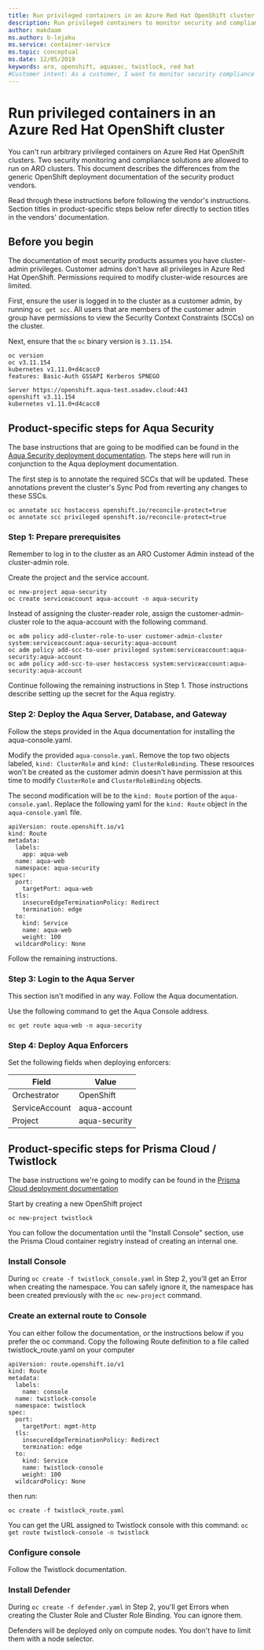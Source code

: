 ```yaml
---
title: Run privileged containers in an Azure Red Hat OpenShift cluster | Microsoft Docs
description: Run privileged containers to monitor security and compliance.
author: makdaam
ms.author: b-lejaku
ms.service: container-service
ms.topic: conceptual
ms.date: 12/05/2019
keywords: aro, openshift, aquasec, twistlock, red hat
#Customer intent: As a customer, I want to monitor security compliance of my ARO clusters.
---
```


# Run privileged containers in an Azure Red Hat OpenShift cluster

You can't run arbitrary privileged containers on Azure Red Hat OpenShift clusters.
Two security monitoring and compliance solutions are allowed to run on ARO clusters.
This document describes the differences from the generic OpenShift deployment documentation of the security product vendors.


Read through these instructions before following the vendor's instructions.
Section titles in product-specific steps below refer directly to section titles in the vendors' documentation.

## Before you begin

The documentation of most security products assumes you have cluster-admin privileges.
Customer admins don't have all privileges in Azure Red Hat OpenShift. Permissions required to modify cluster-wide resources are limited.

First, ensure the user is logged in to the cluster as a customer admin, by running
`oc get scc`. All users that are members of the customer admin group have permissions to view the Security Context Constraints (SCCs) on the cluster.

Next, ensure that the `oc` binary version is `3.11.154`.
```
oc version
oc v3.11.154
kubernetes v1.11.0+d4cacc0
features: Basic-Auth GSSAPI Kerberos SPNEGO

Server https://openshift.aqua-test.osadev.cloud:443
openshift v3.11.154
kubernetes v1.11.0+d4cacc0
```

## Product-specific steps for Aqua Security
The base instructions that are going to be modified can be found in the [Aqua Security deployment documentation](https://docs.aquasec.com/docs/openshift-red-hat). The steps here will run in conjunction to the Aqua deployment documentation.

The first step is to annotate the required SCCs that will be updated. These annotations prevent the cluster's Sync Pod from reverting any changes to these SSCs.

```
oc annotate scc hostaccess openshift.io/reconcile-protect=true
oc annotate scc privileged openshift.io/reconcile-protect=true
```

### Step 1: Prepare prerequisites
Remember to log in to the cluster as an ARO Customer Admin instead of the cluster-admin role.

Create the project and the service account.
```
oc new-project aqua-security
oc create serviceaccount aqua-account -n aqua-security
```

Instead of assigning the cluster-reader role, assign the customer-admin-cluster role to the aqua-account with the following command.
```
oc adm policy add-cluster-role-to-user customer-admin-cluster system:serviceaccount:aqua-security:aqua-account
oc adm policy add-scc-to-user privileged system:serviceaccount:aqua-security:aqua-account
oc adm policy add-scc-to-user hostaccess system:serviceaccount:aqua-security:aqua-account
```

Continue following the remaining instructions in Step 1.  Those instructions describe setting up the secret for the Aqua registry.

### Step 2: Deploy the Aqua Server, Database, and Gateway
Follow the steps provided in the Aqua documentation for installing the aqua-console.yaml.

Modify the provided `aqua-console.yaml`.  Remove the top two objects labeled, `kind: ClusterRole` and `kind: ClusterRoleBinding`.  These resources won't be created as the customer admin doesn't have permission at this time to modify `ClusterRole` and `ClusterRoleBinding` objects.

The second modification will be to the `kind: Route` portion of the `aqua-console.yaml`. Replace the following yaml for the `kind: Route` object in the `aqua-console.yaml` file.
```
apiVersion: route.openshift.io/v1
kind: Route
metadata:
  labels:
    app: aqua-web
  name: aqua-web
  namespace: aqua-security
spec:
  port:
    targetPort: aqua-web
  tls:
    insecureEdgeTerminationPolicy: Redirect
    termination: edge
  to:
    kind: Service
    name: aqua-web
    weight: 100
  wildcardPolicy: None
```

Follow the remaining instructions.

### Step 3: Login to the Aqua Server
This section isn't modified in any way.  Follow the Aqua documentation.

Use the following command to get the Aqua Console address.
```
oc get route aqua-web -n aqua-security
```

### Step 4: Deploy Aqua Enforcers
Set the following fields when deploying enforcers:

| Field          | Value         |
| -------------- | ------------- |
| Orchestrator   | OpenShift     |
| ServiceAccount | aqua-account  |
| Project        | aqua-security |

## Product-specific steps for Prisma Cloud / Twistlock

The base instructions we're going to modify can be found in the [Prisma Cloud deployment documentation](https://docs.paloaltonetworks.com/prisma/prisma-cloud/19-11/prisma-cloud-compute-edition-admin/install/install_openshift.html)

Start by creating a new OpenShift project
```
oc new-project twistlock
```

You can follow the documentation until the "Install Console" section, use the Prisma Cloud container registry instead of creating an internal one.

### Install Console

During `oc create -f twistlock_console.yaml` in Step 2, you'll get an Error when creating the namespace.
You can safely ignore it, the namespace has been created previously with the `oc new-project` command.

### Create an external route to Console

You can either follow the documentation, or the instructions below if you prefer the oc command.
Copy the following Route definition to a file called twistlock_route.yaml on your computer
```
apiVersion: route.openshift.io/v1
kind: Route
metadata:
  labels:
    name: console
  name: twistlock-console
  namespace: twistlock
spec:
  port:
    targetPort: mgmt-http
  tls:
    insecureEdgeTerminationPolicy: Redirect
    termination: edge
  to:
    kind: Service
    name: twistlock-console
    weight: 100
  wildcardPolicy: None
```
then run:
```
oc create -f twistlock_route.yaml
```

You can get the URL assigned to Twistlock console with this command:
`oc get route twistlock-console -n twistlock`

### Configure console

Follow the Twistlock documentation.

### Install Defender

During `oc create -f defender.yaml` in Step 2, you'll get Errors when creating the Cluster Role and Cluster Role Binding.
You can ignore them.

Defenders will be deployed only on compute nodes. You don't have to limit them with a node selector.
